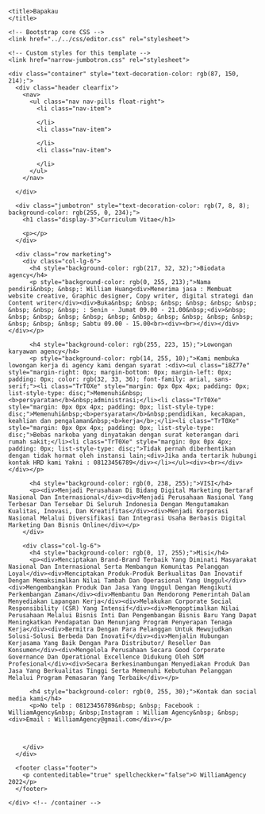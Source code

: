 
<head>
    <meta charset="utf-8">
    <meta name="viewport" content="width=device-width, initial-scale=1, shrink-to-fit=no">
    <meta name="description" content="">
    <meta name="author" content="">


    <title>Bapakau
    </title>

    <!-- Bootstrap core CSS -->
    <link href="../../css/editor.css" rel="stylesheet">

    <!-- Custom styles for this template -->
    <link href="narrow-jumbotron.css" rel="stylesheet">
  </head>

  <body>

    <div class="container" style="text-decoration-color: rgb(87, 150, 214);">
      <div class="header clearfix">
        <nav>
          <ul class="nav nav-pills float-right">
            <li class="nav-item">
              
            </li>
            <li class="nav-item">
              
            </li>
            <li class="nav-item">
              
            </li>
          </ul>
        </nav>
        
      </div>

      <div class="jumbotron" style="text-decoration-color: rgb(7, 8, 8); background-color: rgb(255, 0, 234);">
        <h1 class="display-3">Curriculum Vitae</h1>
        
        <p></p>
      </div>

      <div class="row marketing">
        <div class="col-lg-6">
          <h4 style="background-color: rgb(217, 32, 32);">Biodata agency</h4>
          <p style="background-color: rgb(0, 255, 213);">Nama pendiri&nbsp; &nbsp;: William Huang<div>Menerima jasa : Membuat website creative, Graphic designer, Copy writer, digital strategi dan Content writer</div><div>Buka&nbsp; &nbsp; &nbsp; &nbsp; &nbsp; &nbsp; &nbsp; &nbsp; &nbsp; : Senin - Jumat 09.00 - 21.00&nbsp;<div>&nbsp; &nbsp; &nbsp; &nbsp; &nbsp; &nbsp; &nbsp; &nbsp; &nbsp; &nbsp; &nbsp; &nbsp; &nbsp; &nbsp; Sabtu 09.00 - 15.00<br><div><br></div></div></div></p>

          <h4 style="background-color: rgb(255, 223, 15);">Lowongan karyawan agency</h4>
          <p style="background-color: rgb(14, 255, 10);">Kami membuka lowongan kerja di agency kami dengan syarat :<div><ul class="i8Z77e" style="margin-right: 0px; margin-bottom: 0px; margin-left: 0px; padding: 0px; color: rgb(32, 33, 36); font-family: arial, sans-serif;"><li class="TrT0Xe" style="margin: 0px 0px 4px; padding: 0px; list-style-type: disc;">Memenuhi&nbsp;<b>persyaratan</b>&nbsp;administrasi;</li><li class="TrT0Xe" style="margin: 0px 0px 4px; padding: 0px; list-style-type: disc;">Memenuhi&nbsp;<b>persyaratan</b>&nbsp;pendidikan, kecakapan, keahlian dan pengalaman&nbsp;<b>kerja</b>;</li><li class="TrT0Xe" style="margin: 0px 0px 4px; padding: 0px; list-style-type: disc;">Bebas narkoba yang dinyatakan dengan surat keterangan dari rumah sakit;</li><li class="TrT0Xe" style="margin: 0px 0px 4px; padding: 0px; list-style-type: disc;">Tidak pernah diberhentikan dengan tidak hormat oleh instansi lain;<div>Jika anda tertarik hubungi kontak HRD kami Yakni : 08123456789</div></li></ul><div><br></div></div></p>

          <h4 style="background-color: rgb(0, 238, 255);">VISI</h4>
          <p><div>Menjadi Perusahaan Di Bidang Digital Marketing Bertaraf Nasional Dan Internasional</div><div>Menjadi Perusahaan Nasional Yang Terbesar Dan Tersebar Di Seluruh Indonesia Dengan Mengutamakan Kualitas, Inovasi, Dan Kreatifitas</div><div>Menjadi Korporasi Nasional Melalui Diversifikasi Dan Integrasi Usaha Berbasis Digital Marketing Dan Bisnis Online</div></p>
        </div>

        <div class="col-lg-6">
          <h4 style="background-color: rgb(0, 17, 255);">Misi</h4>
          <p><div>Menciptakan Brand-Brand Terbaik Yang Diminati Masyarakat Nasional Dan Internasional Serta Membangun Komunitas Pelanggan Loyal</div><div>Menciptakan Produk-Produk Berkualitas Dan Inovatif Dengan Memaksimalkan Nilai Tambah Dan Operasional Yang Unggul</div><div>Mengembangkan Produk Dan Jasa Yang Unggul Dengan Mengikuti Perkembangan Zaman</div><div>Membantu Dan Mendorong Pemerintah Dalam Menyediakan Lapangan Kerja</div><div>Melakukan Corporate Social Responsibility (CSR) Yang Intensif</div><div>Mengoptimalkan Nilai Perusahaan Melalui Bisnis Inti Dan Pengembangan Bisnis Baru Yang Dapat Meningkatkan Pendapatan Dan Menunjang Program Penyerapan Tenaga Kerja</div><div>Bermitra Dengan Para Pelanggan Untuk Mewujudkan Solusi-Solusi Berbeda Dan Inovatif</div><div>Menjalin Hubungan Kerjasama Yang Baik Dengan Para Distributor/ Reseller Dan Konsumen</div><div>Mengelola Perusahaan Secara Good Corporate Governance Dan Operational Excellence Didukung Oleh SDM Profesional</div><div>Secara Berkesinambungan Menyediakan Produk Dan Jasa Yang Berkualitas Tinggi Serta Memenuhi Kebutuhan Pelanggan Melalui Program Pemasaran Yang Terbaik</div></p>

          <h4 style="background-color: rgb(0, 255, 30);">Kontak dan social media kami</h4>
          <p>No telp : 08123456789&nbsp; &nbsp; Facebook : WilliamAgency&nbsp; &nbsp;Instagram : William Agency&nbsp; &nbsp;<div>Email : WilliamAgency@gmail.com</div></p>

          
          
        </div>
      </div>

      <footer class="footer">
        <p contenteditable="true" spellcheckker="false">© WilliamAgency 2022</p>
      </footer>

    </div> <!-- /container -->
  

<div id="gtx-trans" style="position: absolute; left: 88px; top: 1593.38px;"><div class="gtx-trans-icon"></div></div></body>
</html>
